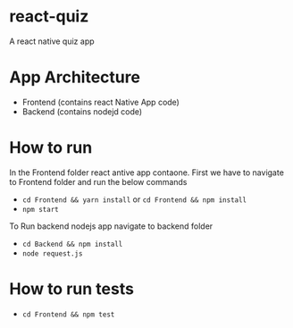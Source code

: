 # react-quiz
A react native quiz app

# App Architecture
- Frontend (contains react Native App code)
- Backend (contains nodejd code)

# How to run
In the Frontend folder react antive app contaone. First we have to navigate to Frontend folder and run the below commands
- `cd Frontend && yarn install` or `cd Frontend && npm install`
- `npm start`

To Run backend nodejs app navigate to backend folder
- `cd Backend && npm install` 
- `node request.js`


# How to run tests
- `cd Frontend && npm test`